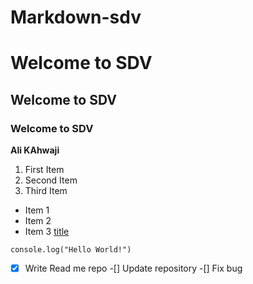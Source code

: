 # Markdown-sdv

# Welcome to SDV 
## Welcome to SDV 
### Welcome to SDV

**Ali KAhwaji**

1. First Item
2. Second Item
3. Third Item

- Item 1
- Item 2
- Item 3
[title](https://www.google.com/)

`console.log("Hello World!")`

-[x] Write Read me repo
-[] Update repository
-[] Fix bug
